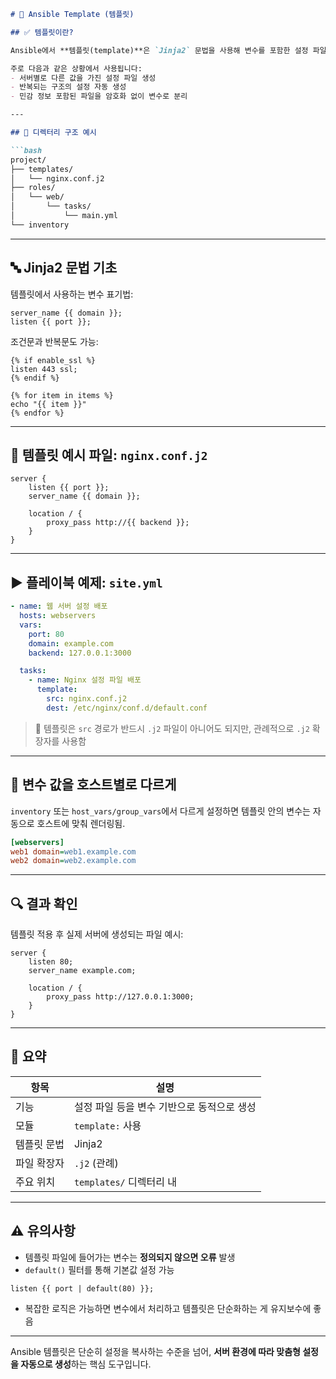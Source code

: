 ````markdown
# 📝 Ansible Template (템플릿)

## ✅ 템플릿이란?

Ansible에서 **템플릿(template)**은 `Jinja2` 문법을 사용해 변수를 포함한 설정 파일 등을 동적으로 생성할 수 있도록 해주는 기능입니다.

주로 다음과 같은 상황에서 사용됩니다:
- 서버별로 다른 값을 가진 설정 파일 생성
- 반복되는 구조의 설정 자동 생성
- 민감 정보 포함된 파일을 암호화 없이 변수로 분리

---

## 📁 디렉터리 구조 예시

```bash
project/
├── templates/
│   └── nginx.conf.j2
├── roles/
│   └── web/
│       └── tasks/
│           └── main.yml
└── inventory
````

---

## 🔤 Jinja2 문법 기초

템플릿에서 사용하는 변수 표기법:

```jinja2
server_name {{ domain }};
listen {{ port }};
```

조건문과 반복문도 가능:

```jinja2
{% if enable_ssl %}
listen 443 ssl;
{% endif %}

{% for item in items %}
echo "{{ item }}"
{% endfor %}
```

---

## 📄 템플릿 예시 파일: `nginx.conf.j2`

```jinja2
server {
    listen {{ port }};
    server_name {{ domain }};

    location / {
        proxy_pass http://{{ backend }};
    }
}
```

---

## ▶️ 플레이북 예제: `site.yml`

```yaml
- name: 웹 서버 설정 배포
  hosts: webservers
  vars:
    port: 80
    domain: example.com
    backend: 127.0.0.1:3000

  tasks:
    - name: Nginx 설정 파일 배포
      template:
        src: nginx.conf.j2
        dest: /etc/nginx/conf.d/default.conf
```

> 🔐 템플릿은 `src` 경로가 반드시 `.j2` 파일이 아니어도 되지만, 관례적으로 `.j2` 확장자를 사용함

---

## 🧪 변수 값을 호스트별로 다르게

`inventory` 또는 `host_vars/group_vars`에서 다르게 설정하면
템플릿 안의 변수는 자동으로 호스트에 맞춰 렌더링됨.

```ini
[webservers]
web1 domain=web1.example.com
web2 domain=web2.example.com
```

---

## 🔍 결과 확인

템플릿 적용 후 실제 서버에 생성되는 파일 예시:

```nginx
server {
    listen 80;
    server_name example.com;

    location / {
        proxy_pass http://127.0.0.1:3000;
    }
}
```

---

## 📌 요약

| 항목     | 설명                       |
| ------ | ------------------------ |
| 기능     | 설정 파일 등을 변수 기반으로 동적으로 생성 |
| 모듈     | `template:` 사용           |
| 템플릿 문법 | Jinja2                   |
| 파일 확장자 | `.j2` (관례)               |
| 주요 위치  | `templates/` 디렉터리 내      |

---

## ⚠️ 유의사항

* 템플릿 파일에 들어가는 변수는 **정의되지 않으면 오류** 발생
* `default()` 필터를 통해 기본값 설정 가능

```jinja2
listen {{ port | default(80) }};
```

* 복잡한 로직은 가능하면 변수에서 처리하고 템플릿은 단순화하는 게 유지보수에 좋음

---

Ansible 템플릿은 단순히 설정을 복사하는 수준을 넘어, **서버 환경에 따라 맞춤형 설정을 자동으로 생성**하는 핵심 도구입니다.

